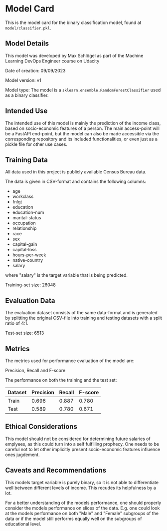 # Model Card

This is the model card for the binary classification model, found at `model/classifier.pkl`.

## Model Details

This model was developed by Max Schlögel as part of the Machine Learning DevOps Engineer course on Udacity

Date of creation: 09/09/2023

Model version: v1

Model type: The model is a `sklearn.ensemble.RandomForestClassifier` used as a binary classifier.

## Intended Use

The intended use of this model is mainly the prediction of the income class, based on socio-economic features of a person.
The main access-point will be a FastAPI end-point, but the model can also be made accessible via the corresponding repository and
its included functionalities, or even just as a pickle file for other use cases.

## Training Data

All data used in this project is publicly available Census Bureau data.

The data is given in CSV-format and contains the following columns:
- age
- workclass
- fnlgt
- education
- education-num
- marital-status
- occupation
- relationship
- race
- sex
- capital-gain
- capital-loss
- hours-per-week
- native-country
- salary

where "salary" is the target variable that is being predicted.

Training-set size: 26048


## Evaluation Data

The evaluation dataset consists of the same data-format and is generated by splitting the original CSV-file into 
training and testing datasets with a split ratio of 4:1.

Test-set size: 6513

## Metrics

The metrics used for performance evaluation of the model are:

Precision, Recall and F-score

The performance on both the training and the test set:


|Dataset|Precision|Recall|F-score|
|-------|---------|------|-------|
|Train  |    0.696| 0.887|  0.780|
|Test   |    0.589| 0.780|  0.671|

## Ethical Considerations

This model should not be considered for determining future salaries of emplyees, as this could turn into a self fulfilling prophecy.
One needs to be careful not to let other implicitly present socio-economic features influence ones jugdement.

## Caveats and Recommendations

This models target variable is purely binary, so it is not able to differentiate well between different levels of income.
This recudes its helpfulness by a lot.

For a better understanding of the models performance, one should properly consider the models performance on slices of the data.
E.g. one could look at the models performance on both "Male" and "Female" subgroups of the data or if the model still performs equally 
well on the subgroups of educational level.

